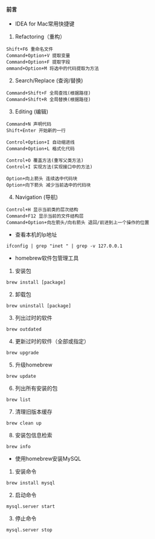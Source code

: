 #### 前言

- IDEA for Mac常用快捷键
1. Refactoring（重构）
```
Shift+F6 重命名文件
Command+Option+V 提取变量
Command+Option+F 提取字段
ommand+Option+M 将选中的代码提取为方法
```
2. Search/Replace (查询/替换)
```
Command+Shift+F	全局查找(根据路径)
Command+Shift+R	全局替换(根据路径)
```
3. Editing (编辑)
```
Command+N 声明代码
Shift+Enter 开始新的一行
```
```
Control+Option+I 自动缩进线
Command+Option+L 格式化代码
```
```
Control+O 覆盖方法(重写父类方法)
Control+I 实现方法(实现接口中的方法)
```
```
Option+向上箭头 连续选中代码块
Option+向下箭头 减少当前选中的代码块
```
4. Navigation (导航)
```
Control+H 显示当前类的层次结构
Command+F12 显示当前的文件结构层
Command+Option+向左箭头/向右箭头 退回/前进到上一个操作的位置
```
- 查看本机的Ip地址
```
ifconfig | grep "inet " | grep -v 127.0.0.1
```
- homebrew软件包管理工具
1. 安装包
```
brew install [package]
```
2. 卸载包
```
brew uninstall [package]
```
3. 列出过时的软件
```
brew outdated
```
4. 更新过时的软件（全部或指定）
```
brew upgrade
```
5. 升级homebrew
```
brew update
```
6. 列出所有安装的包
```
brew list
```
7. 清理旧版本缓存
```
brew clean up
```
8. 安装包信息检索
```
brew info
```
- 使用homebrew安装MySQL
1. 安装命令
```
brew install mysql
```
2. 启动命令
```
mysql.server start
```
3. 停止命令
```
mysql.server stop
```

